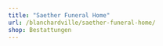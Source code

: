 ```yaml
---
title: "Saether Funeral Home"
url: /blanchardville/saether-funeral-home/
shop: Bestattungen
---
```

